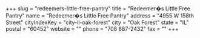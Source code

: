 +++
slug = "redeemers-little-free-pantry"
title = "Redeemer�s Little Free Pantry"
name = "Redeemer�s Little Free Pantry"
address = "4955 W 158th Street"
cityIndexKey = "city-il-oak-forest"
city = "Oak Forest"
state = "IL"
postal = "60452"
website = ""
phone = "708 687-2432"
fax = ""
+++
